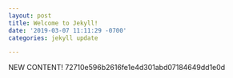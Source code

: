 ```yaml
---
layout: post
title: Welcome to Jekyll!
date: '2019-03-07 11:11:29 -0700'
categories: jekyll update

---
```


NEW CONTENT! 72710e596b2616fe1e4d301abd07184649dd1e0d

